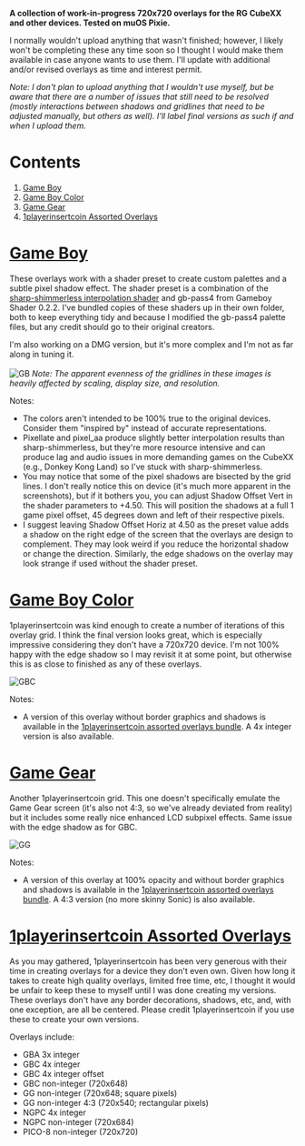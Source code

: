 **A collection of work-in-progress 720x720 overlays for the RG CubeXX and other devices. Tested on muOS Pixie.**

I normally wouldn't upload anything that wasn't finished; however, I likely won't be completing these any time soon so I thought I would make them available in case anyone wants to use them. I'll update with additional and/or revised overlays as time and interest permit.

*Note: I don't plan to upload anything that I wouldn't use myself, but be aware that there are a number of issues that still need to be resolved (mostly interactions between shadows and gridlines that need to be adjusted manually, but others as well). I'll label final versions as such if and when I upload them.*

# Contents
1. [Game Boy](https://github.com/mugwomp93/720x720_overlays/edit/main/README.md#game-boy)
2. [Game Boy Color](https://github.com/mugwomp93/720x720_overlays/edit/main/README.md#game-boy-color)
3. [Game Gear](https://github.com/mugwomp93/720x720_overlays/edit/main/README.md#game-gear)
4. [1playerinsertcoin Assorted Overlays](https://github.com/mugwomp93/720x720_overlays/edit/main/README.md#1playerinsertcoin-assorted-overlays)

# [Game Boy](https://github.com/mugwomp93/720x720_overlays/tree/main/720x720%20overlays)
These overlays work with a shader preset to create custom palettes and a subtle pixel shadow effect. The shader preset is a combination of the [sharp-shimmerless interpolation shader](https://github.com/Woohyun-Kang/Sharp-Shimmerless-Shader) and gb-pass4 from Gameboy Shader 0.2.2. I've bundled copies of these shaders up in their own folder, both to keep everything tidy and because I modified the gb-pass4 palette files, but any credit should go to their original creators.

I'm also working on a DMG version, but it's more complex and I'm not as far along in tuning it.<br><br> 
![GB](https://github.com/user-attachments/assets/7cf4faa7-3e26-461c-8e1a-da672c1103dc)
*Note: The apparent evenness of the gridlines in these images is heavily affected by scaling, display size, and resolution.*

Notes:
- The colors aren't intended to be 100% true to the original devices. Consider them "inspired by" instead of accurate representations.  
- Pixellate and pixel_aa produce slightly better interpolation results than sharp-shimmerless, but they're more resource intensive and can produce lag and audio issues in more demanding games on the CubeXX (e.g., Donkey Kong Land) so I've stuck with sharp-shimmerless.
- You may notice that some of the pixel shadows are bisected by the grid lines. I don't really notice this on device (it's much more apparent in the screenshots), but if it bothers you, you can adjust Shadow Offset Vert in the shader parameters to +4.50. This will position the shadows at a full 1 game pixel offset, 45 degrees down and left of their respective pixels.
- I suggest leaving Shadow Offset Horiz at 4.50 as the preset value adds a shadow on the right edge of the screen that the overlays are design to complement. They may look weird if you reduce the horizontal shadow or change the direction. Similarly, the edge shadows on the overlay may look strange if used without the shader preset.

# [Game Boy Color](https://github.com/mugwomp93/720x720_overlays/tree/main/720x720%20overlays)
1playerinsertcoin was kind enough to create a number of iterations of this overlay grid. I think the final version looks great, which is especially impressive considering they don't have a 720x720 device. I'm not 100% happy with the edge shadow so I may revisit it at some point, but otherwise this is as close to finished as any of these overlays.

![GBC](https://github.com/user-attachments/assets/880701cc-ed7e-4917-a938-50da715529c5)

Notes:
- A version of this overlay without border graphics and shadows is available in the [1playerinsertcoin assorted overlays bundle](https://github.com/mugwomp93/720x720_overlays/edit/main/README.md#1playerinsertcoin-assorted-overlays). A 4x integer version is also available.

# [Game Gear](https://github.com/mugwomp93/720x720_overlays/tree/main/720x720%20overlays)
Another 1playerinsertcoin grid. This one doesn't specifically emulate the Game Gear screen (it's also not 4:3, so we've already deviated from reality) but it includes some really nice enhanced LCD subpixel effects. Same issue with the edge shadow as for GBC.

![GG](https://github.com/user-attachments/assets/092f76a3-0859-4c02-8eac-46aeae164139)

Notes:
- A version of this overlay at 100% opacity and without border graphics and shadows is available in the [1playerinsertcoin assorted overlays bundle](https://github.com/mugwomp93/720x720_overlays/edit/main/README.md#1playerinsertcoin-assorted-overlays). A 4:3 version (no more skinny Sonic) is also available.

# [1playerinsertcoin Assorted Overlays](https://github.com/mugwomp93/720x720_overlays/tree/main/720x720%20overlays/1playerinsertcoin%20Assorted%20Overlays)
As you may gathered, 1playerinsertcoin has been very generous with their time in creating overlays for a device they don't even own. Given how long it takes to create high quality overlays, limited free time, etc, I thought it would be unfair to keep these to myself until I was done creating my versions. These overlays don't have any border decorations, shadows, etc, and, with one exception, are all be centered. Please credit 1playerinsertcoin if you use these to create your own versions.

Overlays include:
- GBA 3x integer
- GBC 4x integer
- GBC 4x integer offset
- GBC non-integer (720x648) 
- GG non-integer (720x648; square pixels)
- GG non-integer 4:3 (720x540; rectangular pixels)
- NGPC 4x integer
- NGPC non-integer (720x684)
- PICO-8 non-integer (720x720)

